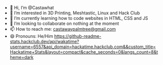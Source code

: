 - 👋 Hi, I’m @Castawhat
- 👀 I’m interested in 3D Printing, Meshtastic, Linux and Hack Club
- 🌱 I’m currently learning how to code websites in HTML, CSS and JS
- 💞️ I’m looking to collaborate on nothing at the moment
- 📫 How to reach me: castawaypalmtree@gmail.com
- 😄 Pronouns: He/Him
https://github-readme-stats.hackclub.dev/api/wakatime?username=6557&api_domain=hackatime.hackclub.com&&custom_title=Hackatime+Stats&layout=compact&cache_seconds=0&langs_count=8&theme=dark
<!---
Castawhat/Castawhat is a ✨ special ✨ repository because its `README.md` (this file) appears on your GitHub profile.
You can click the Preview link to take a look at your changes.
--->
